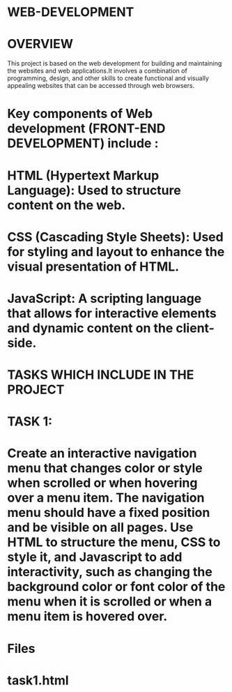 # WEB-DEVELOPMENT
# OVERVIEW
 This project is based on the web development for building and maintaining the websites and web applications.It involves a combination of programming, design, and other skills to create functional and visually appealing websites that can be accessed through web browsers.
# Key components of Web development (FRONT-END DEVELOPMENT) include :
# HTML (Hypertext Markup Language): Used to structure content on the web.
# CSS (Cascading Style Sheets): Used for styling and layout to enhance the visual presentation of HTML.
# JavaScript: A scripting language that allows for interactive elements and dynamic content on the client-side.
# TASKS WHICH INCLUDE IN THE PROJECT 
# TASK 1:
# Create an interactive navigation menu that changes color or style when scrolled or when hovering over a menu item. The navigation menu should have a fixed position and be visible on all pages. Use HTML to structure the menu, CSS to style it, and Javascript to add interactivity, such as changing the background color or font color of the menu when it is scrolled or when a menu item is hovered over.
# Files 
# task1.html
